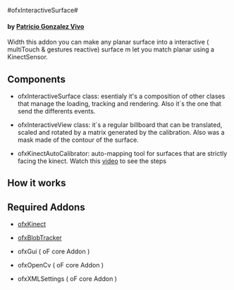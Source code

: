 #ofxInteractiveSurface#
#### by [Patricio Gonzalez Vivo](http://www.patriciogonzalezvivo.com) 

Width this addon you can make any planar surface into a interactive ( multiTouch & gestures reactive) surface  m let you match planar using a KinectSensor.

## Components

* ofxInteractiveSurface class: esentialy it's a composition of other clases that manage the loading, tracking and rendering. Also it´s the one that send the differents events.

* ofxInteractiveView class: it´s a regular billboard that can be translated, scaled and rotated by a matrix generated by the calibration. Also was a mask made of the contour of the surface.

* ofxKinectAutoCalibrator: auto-mapping tool for surfaces that are strictly facing the kinect. Watch this [video](http://www.youtube.com/watch?feature=player_embedded&v=h5dMhWin4i4#!) to see the steps

## How it works



## Required Addons

* [ofxKinect](https://github.com/ofTheo/ofxKinect)

* [ofxBlobTracker](https://github.com/patriciogonzalezvivo/ofxBlobTracker)

* ofxGui ( oF core Addon )

* ofxOpenCv ( oF core Addon )

* ofxXMLSettings ( oF core Addon )